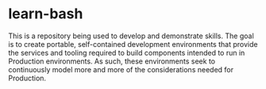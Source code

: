 # learn-bash

This is a repository being used to develop and demonstrate skills.  The goal is to create portable, self-contained development environments that provide the services and tooling required to build components intended to run in Production environments.  As such, these environments seek to continuously model more and more of the considerations needed for Production.
